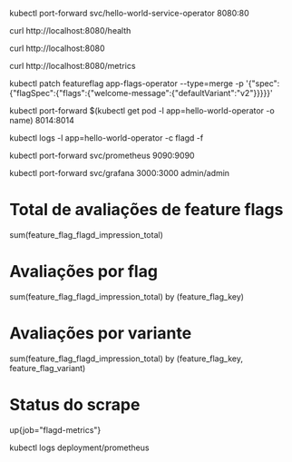 <!-- main svc -->
kubectl port-forward svc/hello-world-service-operator 8080:80
<!-- health check -->
curl http://localhost:8080/health
<!-- feature flag -->
curl http://localhost:8080
<!-- application metrics -->
curl http://localhost:8080/metrics


<!-- patch feature flag -->
kubectl patch featureflag app-flags-operator --type=merge -p '{"spec":{"flagSpec":{"flags":{"welcome-message":{"defaultVariant":"v2"}}}}}'

<!-- flagD - métricas -->
kubectl port-forward $(kubectl get pod -l app=hello-world-operator -o name) 8014:8014

<!-- auditoria flagD -->
kubectl logs -l app=hello-world-operator -c flagd -f

<!-- observability -->
<!-- prmetheus -->
kubectl port-forward svc/prometheus 9090:9090

<!-- grafana -->
kubectl port-forward svc/grafana 3000:3000
admin/admin



<!-- métricas para teste -->

# Total de avaliações de feature flags
sum(feature_flag_flagd_impression_total)

# Avaliações por flag
sum(feature_flag_flagd_impression_total) by (feature_flag_key)

# Avaliações por variante
sum(feature_flag_flagd_impression_total) by (feature_flag_key, feature_flag_variant)

# Status do scrape
up{job="flagd-metrics"}



<!-- MISC -->
<!-- logs prometheus -->
kubectl logs deployment/prometheus